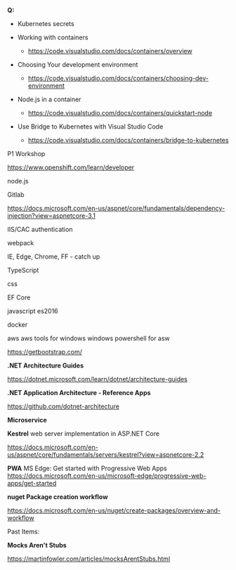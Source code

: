 <b>Q:</b>

- Kubernetes secrets

- Working with containers
  - https://code.visualstudio.com/docs/containers/overview

- Choosing Your development environment
  - https://code.visualstudio.com/docs/containers/choosing-dev-environment

- Node.js in a container
  - https://code.visualstudio.com/docs/containers/quickstart-node

- Use Bridge to Kubernetes with Visual Studio Code
  - https://code.visualstudio.com/docs/containers/bridge-to-kubernetes



P1 Workshop

https://www.openshift.com/learn/developer

node.js 

Gitlab

https://docs.microsoft.com/en-us/aspnet/core/fundamentals/dependency-injection?view=aspnetcore-3.1

IIS/CAC authentication

webpack

IE, Edge, Chrome, FF - catch up

TypeScript

css

EF Core

javascript es2016

docker

aws
  aws tools for windows
  windows powershell for asw 


https://getbootstrap.com/

<b>.NET Architecture Guides</b>

https://dotnet.microsoft.com/learn/dotnet/architecture-guides

<b>.NET Application Architecture - Reference Apps</b>

https://github.com/dotnet-architecture

<b>Microservice</b>

<b>Kestrel</b> web server implementation in ASP.NET Core

https://docs.microsoft.com/en-us/aspnet/core/fundamentals/servers/kestrel?view=aspnetcore-2.2

<b>PWA</b>
MS Edge: Get started with Progressive Web Apps
https://docs.microsoft.com/en-us/microsoft-edge/progressive-web-apps/get-started


<b>nuget Package creation workflow</b>

https://docs.microsoft.com/en-us/nuget/create-packages/overview-and-workflow



Past Items:

<b>Mocks Aren't Stubs</b>

https://martinfowler.com/articles/mocksArentStubs.html
